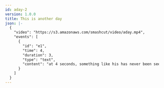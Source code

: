```yaml
---
id: aday-2
version: 1.0.0
title: This is another day
json: |-
  {
    "video": "https://s3.amazonaws.com/smashcut/video/aday.mp4",
    "events": [
      {
        "id": "e1",
        "time": 4,
        "duration": 3,
        "type": "text",
        "content": "at 4 seconds, something like his has never been seen before"
      }
    ]
  }
---
```


